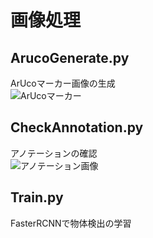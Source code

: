 # 画像処理

## ArucoGenerate.py
ArUcoマーカー画像の生成  
![ArUcoマーカー](https://github.com/HayatoKato/arm-pick-cola/blob/main/cv/ArUco/ArucoMarker.jpg)

## CheckAnnotation.py
アノテーションの確認  
![アノテーション画像](https://github.com/HayatoKato/arm-pick-cola/blob/main/cv/imgs/anno_lx219_ly189_rx254_ry262.jpg)

## Train.py
FasterRCNNで物体検出の学習